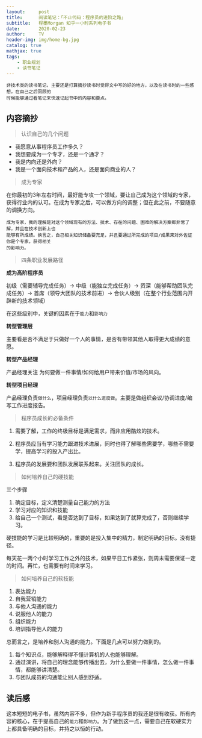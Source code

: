 ```yaml
---
layout:     post
title:      阅读笔记：「不止代码：程序员的进阶之路」
subtitle:   程墨Morgan 知乎一小时系列电子书
date:       2020-02-23
author:     TV
header-img: img/home-bg.jpg
catalog: true
mathjax: true
tags:
    - 职业规划
    - 读书笔记
---
```


    非技术类的读书笔记，主要还是打算摘抄读书时觉得文中写的好的地方，以及在读书时的一些感想，在自己之后回顾的
    时候能够通过看笔记来快速记起书中的内容和要点。


## 内容摘抄

> 认识自己的几个问题

- 我愿意从事程序员工作多久？
- 我想要成为一个专才，还是一个通才？
- 我是内向还是外向？
- 我是一个面向技术和产品的人，还是面向商业的人？

> 成为专家

在你最初的3年左右时间，最好能专攻一个领域，要让自己成为这个领域的专家，获得行业内的认可。在成为专家之后，可以做方向的调整；但在此之前，不要随意的调换方向。

    成为专家，我的理解是对这个领域现有的方法、技术、存在的问题、困难的解决方案都非常了解，并且在技术创新上也
    能够有所成绩。换言之，自己相关知识储备要充足，并且要通过所完成的项目/成果来对外佐证你是个专家，获得相关
    的影响力。

> 四条职业发展路径

**成为高阶程序员**

初级（需要辅导完成任务）-> 中级（能独立完成任务）-> 资深（能够帮助团队完成任务）-> 首席（领导大团队的技术前进）-> 合伙人级别（在整个行业范围内开辟新的技术领域）

在这些级别中，关键的因素在于`能力`和`影响力`

**转型管理层**

主要看是否不满足于只做好一个人的事情，是否有带领其他人取得更大成绩的意愿。

**转型产品经理**

产品经理关注 为何要做一件事情/如何给用户带来价值/市场的风向。

**转型项目经理**

产品经理负责`做什么`，项目经理负责`以什么进度做`。主要是做组织会议/协调进度/编写工作进度报告。

> 程序员成长的必备条件

1. 需要了解，工作的终极目标是满足需求，而非应用酷炫的技术。

2. 程序员应当有学习能力跟进技术进展，同时也得了解哪些需要学，哪些不需要学，提高学习的投入产出比。

3. 程序员的发展要和团队发展联系起来。关注团队的成长。

> 如何培养自己的硬技能

三个步骤

1. 确定目标，定义清楚测量自己能力的方法
2. 学习对应的知识和技能
3. 给自己一个测试，看是否达到了目标，如果达到了就算完成了，否则继续学习。

硬技能的学习是比较明确的，重要的是投入集中的精力，制定明确的目标。没有捷径。

每天花一两个小时学习工作之外的技术，如果平日工作紧张，则周末需要保证一定的时间。再忙，也需要有时间来学习。

> 如何培养自己的软技能

1. 表达能力
2. 自我营销能力
3. 与他人沟通的能力
4. 说服他人的能力
5. 组织能力
6. 培训指导他人的能力

总而言之，是培养和别人沟通的能力。下面是几点可以努力做到的。

1. 每个知识点，能够解释得不懂计算机的人也能够理解。
2. 通过演讲，将自己的理念能够传播出去，为什么要做一件事情，怎么做一件事情，都能够讲清楚。
3. 与团队成员的沟通能让别人感到舒适。

## 读后感

这本短短的电子书，虽然内容不多，但作为新手程序员的我还是很有收获。所有内容的核心，在于提高自己的`能力`和`影响力`。为了做到这一点，需要自己在软硬实力上都具备明确的目标，并持之以恒的行动。